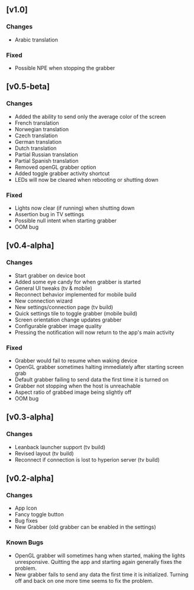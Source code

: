## [v1.0]
### Changes
- Arabic translation

### Fixed
- Possible NPE when stopping the grabber

## [v0.5-beta]
### Changes
- Added the ability to send only the average color of the screen
- French translation
- Norwegian translation
- Czech translation
- German translation
- Dutch translation
- Partial Russian translation
- Partial Spanish translation
- Removed openGL grabber option
- Added toggle grabber activity shortcut
- LEDs will now be cleared when rebooting or shutting down

### Fixed
- Lights now clear (if running) when shutting down
- Assertion bug in TV settings
- Possible null intent when starting grabber
- OOM bug

## [v0.4-alpha]
### Changes
- Start grabber on device boot
- Added some eye candy for when grabber is started
- General UI tweaks (tv & mobile)
- Reconnect behavior implemented for mobile build
- New connection wizard
- New settings/connection page (tv build)
- Quick settings tile to toggle grabber (mobile build)
- Screen orientation change updates grabber
- Configurable grabber image quality
- Pressing the notification will now return to the app's main activity

### Fixed
- Grabber would fail to resume when waking device
- OpenGL grabber sometimes halting immediately after starting screen grab
- Default grabber failing to send data the first time it is turned on
- Grabber not stopping when the host is unreachable
- Aspect ratio of grabbed image being slightly off
- OOM bug

## [v0.3-alpha]
### Changes
- Leanback launcher support (tv build)
- Revised layout (tv build)
- Reconnect if connection is lost to hyperion server (tv build)

## [v0.2-alpha]
### Changes
- App Icon
- Fancy toggle button
- Bug fixes
- New Grabber (old grabber can be enabled in the settings)

### Known Bugs
- OpenGL grabber will sometimes hang when started, making the lights unresponsive. Quitting the app and starting again generally fixes the problem.
- New grabber fails to send any data the first time it is initialized. Turning off and back on one more time seems to fix the problem.
